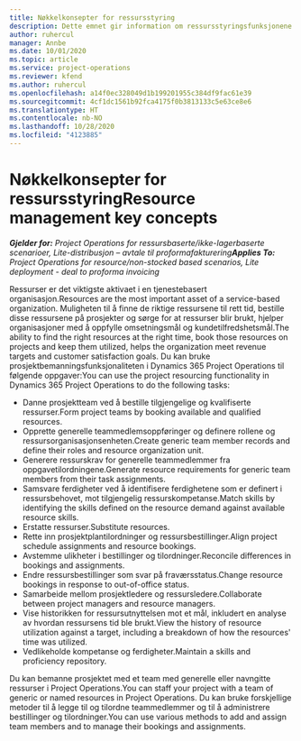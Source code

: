 ```yaml
---
title: Nøkkelkonsepter for ressursstyring
description: Dette emnet gir information om ressursstyringsfunksjonene i Microsoft Dynamics Project Operations.
author: ruhercul
manager: Annbe
ms.date: 10/01/2020
ms.topic: article
ms.service: project-operations
ms.reviewer: kfend
ms.author: ruhercul
ms.openlocfilehash: a14f0ec328049d1b199201955c384df9fac61e39
ms.sourcegitcommit: 4cf1dc1561b92fca4175f0b3813133c5e63ce8e6
ms.translationtype: HT
ms.contentlocale: nb-NO
ms.lasthandoff: 10/28/2020
ms.locfileid: "4123885"
---
```

# <a name="resource-management-key-concepts"></a><span data-ttu-id="4c791-103">Nøkkelkonsepter for ressursstyring</span><span class="sxs-lookup"><span data-stu-id="4c791-103">Resource management key concepts</span></span>

<span data-ttu-id="4c791-104">_**Gjelder for:** Project Operations for ressursbaserte/ikke-lagerbaserte scenarioer, Lite-distribusjon – avtale til proformafakturering_</span><span class="sxs-lookup"><span data-stu-id="4c791-104">_**Applies To:** Project Operations for resource/non-stocked based scenarios, Lite deployment - deal to proforma invoicing_</span></span>

<span data-ttu-id="4c791-105">Ressurser er det viktigste aktivaet i en tjenestebasert organisasjon.</span><span class="sxs-lookup"><span data-stu-id="4c791-105">Resources are the most important asset of a service-based organization.</span></span> <span data-ttu-id="4c791-106">Muligheten til å finne de riktige ressursene til rett tid, bestille disse ressursene på prosjekter og sørge for at ressurser blir brukt, hjelper organisasjoner med å oppfylle omsetningsmål og kundetilfredshetsmål.</span><span class="sxs-lookup"><span data-stu-id="4c791-106">The ability to find the right resources at the right time, book those resources on projects and keep them utilized, helps the organization meet revenue targets and customer satisfaction goals.</span></span> <span data-ttu-id="4c791-107">Du kan bruke prosjektbemanningsfunksjonaliteten i Dynamics 365 Project Operations til følgende oppgaver:</span><span class="sxs-lookup"><span data-stu-id="4c791-107">You can use the project resourcing functionality in Dynamics 365 Project Operations to do the following tasks:</span></span>

- <span data-ttu-id="4c791-108">Danne prosjektteam ved å bestille tilgjengelige og kvalifiserte ressurser.</span><span class="sxs-lookup"><span data-stu-id="4c791-108">Form project teams by booking available and qualified resources.</span></span>
- <span data-ttu-id="4c791-109">Opprette generelle teammedlemsoppføringer og definere rollene og ressursorganisasjonsenheten.</span><span class="sxs-lookup"><span data-stu-id="4c791-109">Create generic team member records and define their roles and resource organization unit.</span></span>
- <span data-ttu-id="4c791-110">Generere ressurskrav for generelle teammedlemmer fra oppgavetilordningene.</span><span class="sxs-lookup"><span data-stu-id="4c791-110">Generate resource requirements for generic team members from their task assignments.</span></span>
- <span data-ttu-id="4c791-111">Samsvare ferdigheter ved å identifisere ferdighetene som er definert i ressursbehovet, mot tilgjengelig ressurskompetanse.</span><span class="sxs-lookup"><span data-stu-id="4c791-111">Match skills by identifying the skills defined on the resource demand against available resource skills.</span></span>
- <span data-ttu-id="4c791-112">Erstatte ressurser.</span><span class="sxs-lookup"><span data-stu-id="4c791-112">Substitute resources.</span></span>
- <span data-ttu-id="4c791-113">Rette inn prosjektplantilordninger og ressursbestillinger.</span><span class="sxs-lookup"><span data-stu-id="4c791-113">Align project schedule assignments and resource bookings.</span></span>
- <span data-ttu-id="4c791-114">Avstemme ulikheter i bestillinger og tilordninger.</span><span class="sxs-lookup"><span data-stu-id="4c791-114">Reconcile differences in bookings and assignments.</span></span>
- <span data-ttu-id="4c791-115">Endre ressursbestillinger som svar på fraværsstatus.</span><span class="sxs-lookup"><span data-stu-id="4c791-115">Change resource bookings in response to out-of-office status.</span></span>
- <span data-ttu-id="4c791-116">Samarbeide mellom prosjektledere og ressursledere.</span><span class="sxs-lookup"><span data-stu-id="4c791-116">Collaborate between project managers and resource managers.</span></span>
- <span data-ttu-id="4c791-117">Vise historikken for ressursutnyttelsen mot et mål, inkludert en analyse av hvordan ressursens tid ble brukt.</span><span class="sxs-lookup"><span data-stu-id="4c791-117">View the history of resource utilization against a target, including a breakdown of how the resources' time was utilized.</span></span>
- <span data-ttu-id="4c791-118">Vedlikeholde kompetanse og ferdigheter.</span><span class="sxs-lookup"><span data-stu-id="4c791-118">Maintain a skills and proficiency repository.</span></span>


<span data-ttu-id="4c791-119">Du kan bemanne prosjektet med et team med generelle eller navngitte ressurser i Project Operations.</span><span class="sxs-lookup"><span data-stu-id="4c791-119">You can staff your project with a team of generic or named resources in Project Operations.</span></span> <span data-ttu-id="4c791-120">Du kan bruke forskjellige metoder til å legge til og tilordne teammedlemmer og til å administrere bestillinger og tilordninger.</span><span class="sxs-lookup"><span data-stu-id="4c791-120">You can use various methods to add and assign team members and to manage their bookings and assignments.</span></span> 
